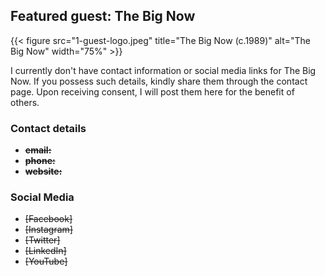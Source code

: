 ## Featured guest: The Big Now

{{< figure src="1-guest-logo.jpeg" title="The Big Now (c.1989)" alt="The Big Now" width="75%" >}}

I currently don't have contact information or social media links for The Big Now. If you possess such details, kindly share them through the contact page. Upon receiving consent, I will post them here for the benefit of others.

### Contact details

- ~~**email:**~~
- ~~**phone:**~~ 
- ~~**website:**~~ 

### Social Media

- ~~[Facebook]~~
- ~~[Instagram]~~
- ~~[Twitter]~~
- ~~[LinkedIn]~~
- ~~[YouTube]~~
